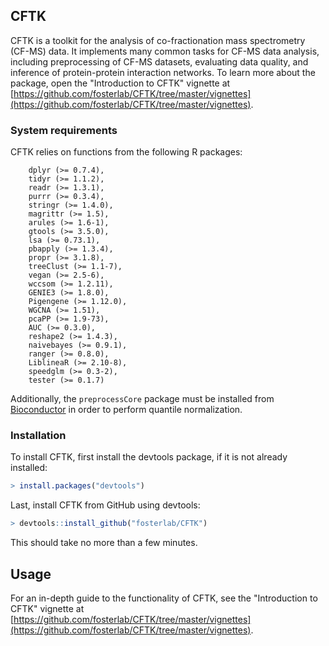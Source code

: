 ## CFTK

CFTK is a toolkit for the analysis of co-fractionation mass spectrometry (CF-MS) data. It implements many common tasks for CF-MS data analysis, including preprocessing of CF-MS datasets, evaluating data quality, and inference of protein-protein interaction networks. To learn more about the package, open the "Introduction to CFTK" vignette at [https://github.com/fosterlab/CFTK/tree/master/vignettes](https://github.com/fosterlab/CFTK/tree/master/vignettes). 

### System requirements

CFTK relies on functions from the following R packages:

```
	dplyr (>= 0.7.4),
	tidyr (>= 1.1.2),
	readr (>= 1.3.1),
	purrr (>= 0.3.4),
	stringr (>= 1.4.0),
	magrittr (>= 1.5),
	arules (>= 1.6-1),
	gtools (>= 3.5.0),
	lsa (>= 0.73.1),
	pbapply (>= 1.3.4),
	propr (>= 3.1.8),
	treeClust (>= 1.1-7),
	vegan (>= 2.5-6),
	wccsom (>= 1.2.11),
	GENIE3 (>= 1.8.0),
	Pigengene (>= 1.12.0),
	WGCNA (>= 1.51),
	pcaPP (>= 1.9-73),
	AUC (>= 0.3.0),
	reshape2 (>= 1.4.3),
	naivebayes (>= 0.9.1),
	ranger (>= 0.8.0),
	LiblineaR (>= 2.10-8),
	speedglm (>= 0.3-2),
	tester (>= 0.1.7)
```

Additionally, the `preprocessCore` package must be installed from [Bioconductor](https://bioconductor.org/packages/release/bioc/html/preprocessCore.html) in order to perform quantile normalization.

### Installation

To install CFTK, first install the devtools package, if it is not already installed: 

```r
> install.packages("devtools") 
```

Last, install CFTK from GitHub using devtools:

```r
> devtools::install_github("fosterlab/CFTK")
```

This should take no more than a few minutes.

## Usage

For an in-depth guide to the functionality of CFTK, see the "Introduction to CFTK" vignette at [https://github.com/fosterlab/CFTK/tree/master/vignettes](https://github.com/fosterlab/CFTK/tree/master/vignettes). 
